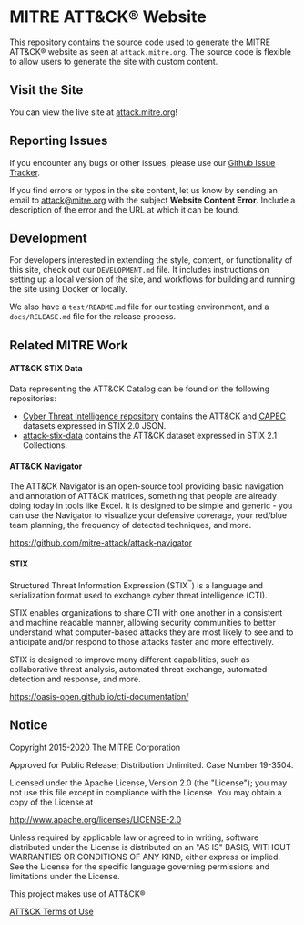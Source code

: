 # MITRE ATT&CK&reg; Website

This repository contains the source code used to generate the MITRE ATT&CK&reg; website as seen at `attack.mitre.org`. The source code is flexible to allow users to generate the site with custom content.

## Visit the Site

You can view the live site at [attack.mitre.org](https://attack.mitre.org)!

## Reporting Issues

If you encounter any bugs or other issues, please use our [Github Issue Tracker](https://github.com/mitre-attack/attack-website/issues). 

If you find errors or typos in the site content, let us know by sending an email to attack@mitre.org with the subject **Website Content Error**. Include a description of the error and the URL at which it can be found. 

## Development

For developers interested in extending the style, content, or functionality of this site, check out our `DEVELOPMENT.md` file. It includes instructions on setting up a local version of the site, and workflows for building and running the site using Docker or locally.

We also have a `test/README.md` file for our testing environment, and a `docs/RELEASE.md` file for the release process.

## Related MITRE Work
#### ATT&CK STIX Data
Data representing the ATT&CK Catalog can be found on the following repositories:
- [Cyber Threat Intelligence repository](https://github.com/mitre/cti) contains the ATT&CK and [CAPEC](https://capec.mitre.org/) datasets expressed in STIX 2.0 JSON.
- [attack-stix-data](https://github.com/mitre-attack/attack-stix-data) contains the ATT&CK dataset expressed in STIX 2.1 Collections.

#### ATT&CK Navigator
The ATT&CK Navigator is an open-source tool providing basic navigation and annotation of ATT&CK matrices, something that people are already doing today in tools like Excel. It is designed to be simple and generic - you can use the Navigator to visualize your defensive coverage, your red/blue team planning, the frequency of detected techniques, and more. 

https://github.com/mitre-attack/attack-navigator

#### STIX
Structured Threat Information Expression (STIX<sup>&trade;</sup>) is a language and serialization format used to exchange cyber threat intelligence (CTI).

STIX enables organizations to share CTI with one another in a consistent and machine readable manner, allowing security communities to better understand what computer-based attacks they are most likely to see and to anticipate and/or respond to those attacks faster and more effectively.

STIX is designed to improve many different capabilities, such as collaborative threat analysis, automated threat exchange, automated detection and response, and more.

https://oasis-open.github.io/cti-documentation/

## Notice
Copyright 2015-2020 The MITRE Corporation

Approved for Public Release; Distribution Unlimited. Case Number 19-3504.

Licensed under the Apache License, Version 2.0 (the "License");
you may not use this file except in compliance with the License.
You may obtain a copy of the License at

   http://www.apache.org/licenses/LICENSE-2.0

Unless required by applicable law or agreed to in writing, software
distributed under the License is distributed on an "AS IS" BASIS,
WITHOUT WARRANTIES OR CONDITIONS OF ANY KIND, either express or implied.
See the License for the specific language governing permissions and
limitations under the License.

This project makes use of ATT&CK&reg;

[ATT&CK Terms of Use](https://attack.mitre.org/resources/terms-of-use/)
